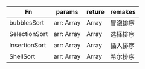 | Fn            | params          | reture     | remakes  |
| ------------- | --------------- | ---------- | -------- |
| bubblesSort   | arr: Array<any> | Array<any> | 冒泡排序 |
| SelectionSort | arr: Array<any> | Array<any> | 选择排序 |
| InsertionSort | arr: Array<any> | Array<any> | 插入排序 |
| ShellSort     | arr: Array<any> | Array<any> | 希尔排序 |
